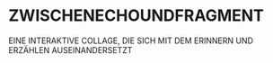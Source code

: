 # ZWISCHENECHOUNDFRAGMENT
EINE INTERAKTIVE COLLAGE, DIE SICH MIT DEM ERINNERN UND ERZÄHLEN AUSEINANDERSETZT
